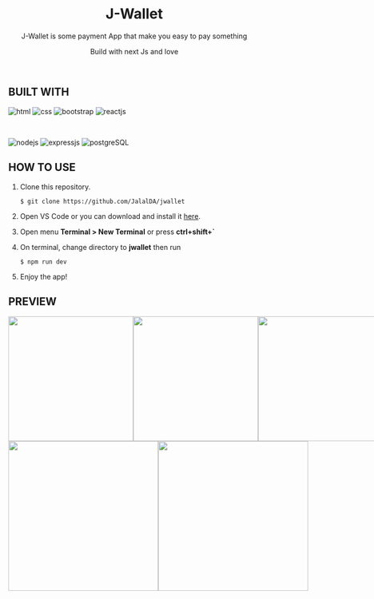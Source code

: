 <div align="center">
<h1>J-Wallet</h1>
<p>J-Wallet is some payment App that make you easy to pay something</p>
<p>Build with next Js and love</p>
<br>
</div>

## BUILT WITH

![html](https://img.shields.io/badge/html-5-orange)
![css](https://img.shields.io/badge/css-3-blue)
![bootstrap](https://img.shields.io/badge/bootstrap-5-lightgrey)
![reactjs](https://img.shields.io/badge/reactjs-18-blue)

<br>

![nodejs](https://img.shields.io/badge/nodejs-18-brightgreen)
![expressjs](https://img.shields.io/badge/expressjs-4-lightgrey)
![postgreSQL](https://img.shields.io/badge/postgreSQL-14-blue)

## HOW TO USE

1. Clone this repository.

   ```
   $ git clone https://github.com/JalalDA/jwallet

   ```

2. Open VS Code or you can download and install it [here](https://code.visualstudio.com/).

3. Open menu **Terminal > New Terminal** or press **ctrl+shift+`**

4. On terminal, change directory to **jwallet** then run

   ```
   $ npm run dev
   ```

5. Enjoy the app!

## PREVIEW

<div style="display:flex" >
<img src="src/assets/img/preview_home.jpeg" style="width: 250px">
<img src="src/assets/img/preview_login.jpeg" style="width: 250px">
<img src="src/assets/img/preview_profile.jpeg" style="width: 250px">
</div>
<div style="display:flex">
<img src="src/assets/img/preview_product.jpeg" style="width: 300px">
<img src="src/assets/img/preview_detail_product.jpeg" style="width: 300px">
</div>
